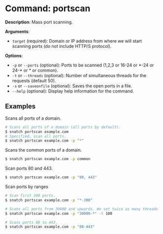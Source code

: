 # Command: portscan

**Description**: Mass port scanning.

**Arguments**:
* `target` (required): Domain or IP address from where we will start scanning ports (do not include HTTP/S protocol).

**Options**:
* `-p` or `--ports` (optional): Ports to be scanned (1,2,3 or 16-24 or \*-24 or 24-\* or * or common).
* `-t` or `--threads` (optional): Number of simultaneous threads for the requests (default 50).
* `-s` or `--saveonfile` (optional): Saves the open ports in a file.
* `--help` (optional): Display help information for the command.

## Examples

Scans all ports of a domain.
```bash
# Scans all ports of a domain (all ports by default).
$ snatch portscan example.com
# Specified, scan all ports.
$ snatch portscan example.com -p "*"
```

Scans the common ports of a domain.
```bash
$ snatch portscan example.com -p common
```

Scan ports 80 and 443.
```bash
$ snatch portscan example.com -p "80, 443"
```

Scan ports by ranges
```bash
# Scan first 300 ports.
$ snatch portscan example.com -p "*-300"

# Scans all ports from 30000 and upwards. We set twice as many threads by default, to go faster.
$ snatch portscan example.com -p "30000-*" -t 100

# Scans ports 80 to 443.
$ snatch portscan example.com -p "80-443"
```